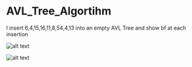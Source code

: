 # AVL_Tree_Algortihm
I insert 6,4,15,16,11,8,54,4,13 into an empty AVL Tree and show bf at each insertion<br>


![alt text](https://github.com/mervesrn/AVL_Tree_Algortihm/blob/main/IMG_3879.jpg)<br>

![alt text](https://github.com/mervesrn/AVL_Tree_Algortihm/blob/main/IMG_3880.jpg)<br>
